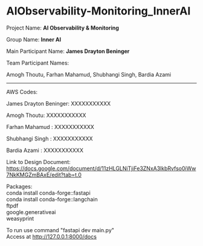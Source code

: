 # AIObservability-Monitoring_InnerAI


Project Name: **AI Observability & Monitoring**

Group Name: **Inner AI**

Main Participant Name: **James Drayton Beninger**

Team Participant Names:

Amogh Thoutu, Farhan Mahamud, Shubhangi Singh, Bardia Azami

------------------------------------------------------- -

AWS Codes:

James Drayton Beninger: XXXXXXXXXXX 

Amogh Thoutu: XXXXXXXXXXX 

Farhan Mahamud : XXXXXXXXXXX 

Shubhangi Singh : XXXXXXXXXXX 

Bardia Azami : XXXXXXXXXXX 

Link to Design Document: <br>
https://docs.google.com/document/d/11zHLGLNiTjiFe3ZNxA3lkbRvfso0iWw7NkKMGZmBAxE/edit?tab=t.0 <br>

Packages: <br>
conda install conda-forge::fastapi <br>
conda install conda-forge::langchain <br>
ftpdf <br>
google.generativeai <br> 
weasyprint <br>

To run use command "fastapi dev main.py" <br>
Access at http://127.0.0.1:8000/docs <br>